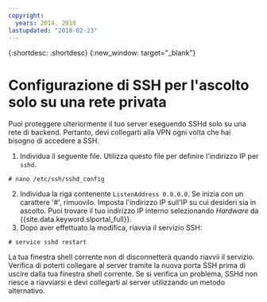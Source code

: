 ```yaml
---
copyright:
  years: 2014, 2018
lastupdated: "2018-02-23"
---
```


{:shortdesc: .shortdesc}
{:new_window: target="_blank"}

# Configurazione di SSH per l'ascolto solo su una rete privata

Puoi proteggere ulteriormente il tuo server eseguendo SSHd solo su una rete di backend. Pertanto, devi collegarti alla VPN ogni volta che hai bisogno di accedere a SSH.

1. Individua il seguente file. Utilizza questo file per definire l'indirizzo IP per `sshd`.
```
# nano /etc/ssh/sshd_config
```

2. Individua la riga contenente `ListenAddress 0.0.0.0`. Se inizia con un carattere '#', rimuovilo. Imposta l'indirizzo IP sull'IP su cui desideri sia in ascolto. Puoi trovare il tuo indirizzo IP interno selezionando *Hardware* da {{site.data.keyword.slportal_full}}.
3. Dopo aver effettuato la modifica, riavvia il servizio SSH:
```
# service sshd restart
```

La tua finestra shell corrente non di disconnetterà quando riavvii il servizio. Verifica di poterti collegare al server tramite la nuova porta SSH prima di uscire dalla tua finestra shell corrente. Se si verifica un problema, SSHd non riesce a riavviarsi e devi collegarti al server utilizzando un metodo alternativo.
